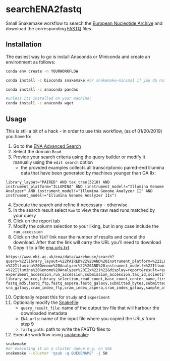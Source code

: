 # searchENA2fastq
Small Snakemake workflow to search the [European Nucleotide Archive](http://www.ebi.ac.uk/ena) and download the corresponding [FASTQ](https://en.wikipedia.org/wiki/FASTQ_format) files.
## Installation
The easiest way to go is install Anaconda or Miniconda and create an environment as follows:
```bash 
conda env create -n YOURWORKFLOW 

conda install -c bioconda snakemake #or snakemake-minimal if you do not want to use remote providers in other workflows see https://bitbucket.org/snakemake/snakemake/issues/991/python-37-compatibility for details

conda install -c anaconda pandas

#unless its installed on your machine:
conda install -c anaconda wget 
```

## Usage
This is still a bit of a hack - in order to use this workflow, (as of 01/20/2019) you have to: 
1. Go to the [ENA Advanced Search](https://www.ebi.ac.uk/ena/data/warehouse/search)
2. Select the domain `Read`
3. Provide your search criteria using the query builder or modify it manually using the `edit search` option
	* the provided examples collects all transcriptomic paired-end Illumina data that have been generated by machines younger than GA IIx: 
```
library_layout="PAIRED" AND tax_tree(3218) AND instrument_platform="ILLUMINA" AND (instrument_model!="Illumina Genome Analyzer" AND instrument_model!="Illumina Genome Analyzer II" AND instrument_model!="Illumina Genome Analyzer IIx")
```
4. Execute the search and refine if necessary - otherwise
5. In the search result select `Run` to view the raw read runs matched by your query
6. Click on the report tab 
7. Modify the column selection to your liking, but in any case include the `run_accession` 
8. Click on the `TEXT` link near the number of results and cancel the download. After that the link will carry the URL you'll need to download
9. Copy it to a file [ena.urls.txt](ena.urls.txt)
```
https://www.ebi.ac.uk/ena/data/warehouse/search?
query=%22library_layout=%22PAIRED%22%20AND%20instrument_platform=%22ILLUMINA%22%20AND%20library_source=%22TRANSCRIPTOMIC%22%20AND%20tax_tree(3218)%20AND%20(instrument_model!
=%22Illumina%20Genome%20Analyzer%22%20AND%20instrument_model!=%22Illumina%20Genome%20Analyzer%20II%22%20AND%20instrument_model!
=%22Illumina%20Genome%20Analyzer%20IIx%22)%22&display=report&result=read_run&fields=study_accession,secondary_study_accession,sample_accession,secondary_sample_accession,
experiment_accession,run_accession,submission_accession,tax_id,scientific_name,instrument_platform,instrument_model,library_name,nominal_length,library_layout,library_strategy,
library_source,library_selection,read_count,base_count,center_name,first_public,last_updated,experiment_title,study_title,study_alias,experiment_alias,run_alias,fastq_bytes,
fastq_md5,fastq_ftp,fastq_aspera,fastq_galaxy,submitted_bytes,submitted_md5,submitted_ftp,submitted_aspera,submitted_galaxy,submitted_format,sra_bytes,sra_md5,sra_ftp,sra_aspera,
sra_galaxy,cram_index_ftp,cram_index_aspera,cram_index_galaxy,sample_alias,broker_name,sample_title,nominal_sdev,first_created&download=txt
```
10. Optionally repeat this for `Study` and `Experiment`
11. Optionally modify the [Snakefile](Snakefile): 
	* `query_result_file`: name of the output tsv file that will harbour the downloaded metadata
	* `ENA_urls`: name of the input file where you copied the URLs from step 9
	* `fastq_path`: path to write the FASTQ files to
12. Execute workflow using [snakemake](https://snakemake.readthedocs.io/en/stable/):
```bash
snakemake
#or executing it on a cluster queue e.g. on SGE
snakemake --cluster 'qsub -q QUEUENAME' -j 50
```
